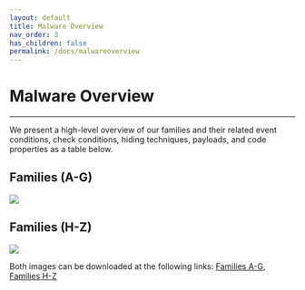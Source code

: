 ```yaml
---
layout: default
title: Malware Overview
nav_order: 3
has_children: false
permalink: /docs/malwareoverview
---
```


# Malware Overview
---

We present a high-level overview of our families and their related event conditions, check conditions, hiding techniques, payloads, and code properties as a table below.

## Families (A-G)
![](../img/malware_overview-1.png)

## Families (H-Z)
![](../img/malware_overview-2.png)

Both images can be downloaded at the following links: [Families A-G](../../../assets/data/excelsheets/malware_overview-1.png), [Families H-Z](../../../assets/data/excelsheets/malware_overview-2.png)
